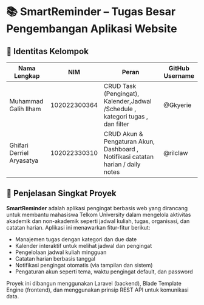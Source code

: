 # 📚 SmartReminder – Tugas Besar Pengembangan Aplikasi Website

## 👥 Identitas Kelompok

| Nama Lengkap                    | NIM           | Peran                                          | GitHub Username          |
|----------------------------------|---------------|------------------------------------------------|---------------------------|
| Muhammad Galih Ilham            | 102022300364  | CRUD Task (Pengingat), Kalender,Jadwal /Schedule , kategori tugas , dan filter  | @Gkyerie                   |
| Ghifari Derriel Aryasatya       | 102022330310  | CRUD Akun & Pengaturan Akun, Dashboard , Notifikasi catatan harian / daily notes | @rilclaw                   |

## 📝 Penjelasan Singkat Proyek

**SmartReminder** adalah aplikasi pengingat berbasis web yang dirancang untuk membantu mahasiswa Telkom University dalam mengelola aktivitas akademik dan non-akademik seperti jadwal kuliah, tugas, organisasi, dan catatan harian. Aplikasi ini menawarkan fitur-fitur berikut:

- Manajemen tugas dengan kategori dan due date
- Kalender interaktif untuk melihat jadwal dan pengingat
- Pengelolaan jadwal kuliah mingguan
- Catatan harian berbasis tanggal
- Notifikasi pengingat otomatis (via tampilan dan sistem)
- Pengaturan akun seperti tema, waktu pengingat default, dan password

Proyek ini dibangun menggunakan Laravel (backend), Blade Template Engine (frontend), dan menggunakan prinsip REST API untuk komunikasi data.

